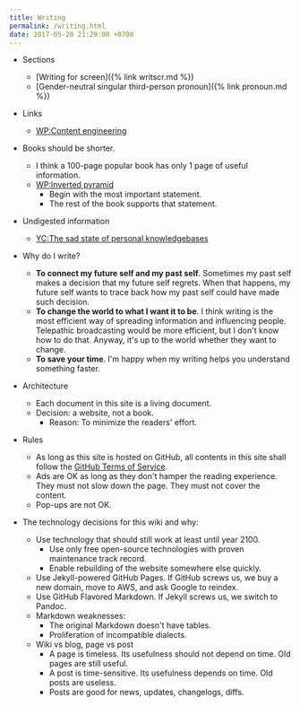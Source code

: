 ```yaml
---
title: Writing
permalink: /writing.html
date: 2017-05-20 21:29:00 +0700
---
```


- Sections
    - [Writing for screen]({% link writscr.md %})
    - [Gender-neutral singular third-person pronoun]({% link pronoun.md %})
- Links
    - [WP:Content engineering](https://en.wikipedia.org/wiki/Content_Engineering)
- Books should be shorter.
    - I think a 100-page popular book has only 1 page of useful information.
    - [WP:Inverted pyramid](https://en.wikipedia.org/wiki/Inverted_pyramid_(journalism))
        - Begin with the most important statement.
        - The rest of the book supports that statement.
- Undigested information
    - [YC:The sad state of personal knowledgebases](https://news.ycombinator.com/item?id=10739227)

- Why do I write?
    - **To connect my future self and my past self**.
    Sometimes my past self makes a decision that my future self regrets.
    When that happens, my future self wants to trace back
    how my past self could have made such decision.
    - **To change the world to what I want it to be**.
    I think writing is the most efficient way of
    spreading information and influencing people.
    Telepathic broadcasting would be more efficient,
    but I don't know how to do that.
    Anyway, it's up to the world
    whether they want to change.
    - **To save your time**.
    I'm happy when my writing helps you understand something faster.
- Architecture
    - Each document in this site is a living document.
    - Decision: a website, not a book.
        - Reason: To minimize the readers' effort.
- Rules
    - As long as this site is hosted on GitHub,
    all contents in this site shall follow the
    [GitHub Terms of Service](https://help.github.com/articles/github-terms-of-service/).
    - Ads are OK as long as they don't hamper the reading experience.
    They must not slow down the page.
    They must not cover the content.
    - Pop-ups are not OK.
- The technology decisions for this wiki and why:
    - Use technology that should still work at least until year 2100.
        - Use only free open-source technologies with proven maintenance track record.
        - Enable rebuilding of the website somewhere else quickly.
    - Use Jekyll-powered GitHub Pages. If GitHub screws us, we buy a new domain, move to AWS, and ask Google to reindex.
    - Use GitHub Flavored Markdown. If Jekyll screws us, we switch to Pandoc.
    - Markdown weaknesses:
        - The original Markdown doesn't have tables.
        - Proliferation of incompatible dialects.
    - Wiki vs blog, page vs post
        - A page is timeless. Its usefulness should not depend on time.
        Old pages are still useful.
        - A post is time-sensitive. Its usefulness depends on time.
        Old posts are useless.
        - Posts are good for news, updates, changelogs, diffs.
